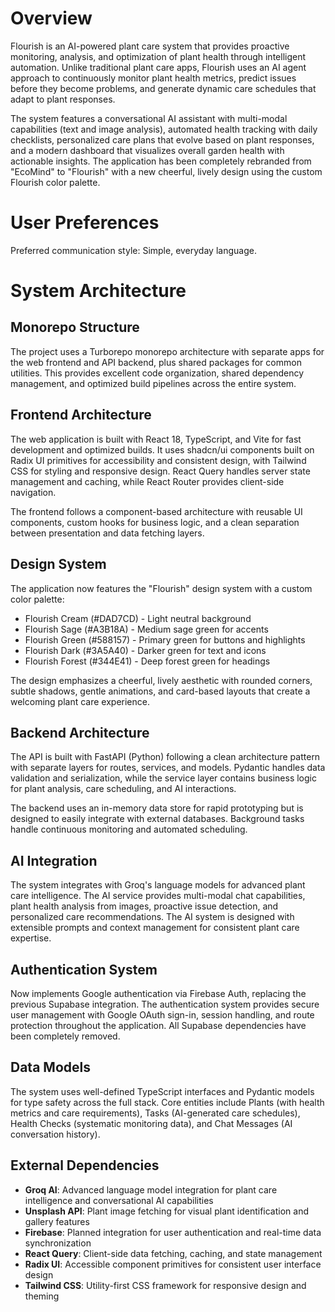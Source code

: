 # Overview

Flourish is an AI-powered plant care system that provides proactive monitoring, analysis, and optimization of plant health through intelligent automation. Unlike traditional plant care apps, Flourish uses an AI agent approach to continuously monitor plant health metrics, predict issues before they become problems, and generate dynamic care schedules that adapt to plant responses.

The system features a conversational AI assistant with multi-modal capabilities (text and image analysis), automated health tracking with daily checklists, personalized care plans that evolve based on plant responses, and a modern dashboard that visualizes overall garden health with actionable insights. The application has been completely rebranded from "EcoMind" to "Flourish" with a new cheerful, lively design using the custom Flourish color palette.

# User Preferences

Preferred communication style: Simple, everyday language.

# System Architecture

## Monorepo Structure
The project uses a Turborepo monorepo architecture with separate apps for the web frontend and API backend, plus shared packages for common utilities. This provides excellent code organization, shared dependency management, and optimized build pipelines across the entire system.

## Frontend Architecture
The web application is built with React 18, TypeScript, and Vite for fast development and optimized builds. It uses shadcn/ui components built on Radix UI primitives for accessibility and consistent design, with Tailwind CSS for styling and responsive design. React Query handles server state management and caching, while React Router provides client-side navigation.

The frontend follows a component-based architecture with reusable UI components, custom hooks for business logic, and a clean separation between presentation and data fetching layers.

## Design System
The application now features the "Flourish" design system with a custom color palette:
- Flourish Cream (#DAD7CD) - Light neutral background
- Flourish Sage (#A3B18A) - Medium sage green for accents
- Flourish Green (#588157) - Primary green for buttons and highlights
- Flourish Dark (#3A5A40) - Darker green for text and icons
- Flourish Forest (#344E41) - Deep forest green for headings

The design emphasizes a cheerful, lively aesthetic with rounded corners, subtle shadows, gentle animations, and card-based layouts that create a welcoming plant care experience.

## Backend Architecture
The API is built with FastAPI (Python) following a clean architecture pattern with separate layers for routes, services, and models. Pydantic handles data validation and serialization, while the service layer contains business logic for plant analysis, care scheduling, and AI interactions.

The backend uses an in-memory data store for rapid prototyping but is designed to easily integrate with external databases. Background tasks handle continuous monitoring and automated scheduling.

## AI Integration
The system integrates with Groq's language models for advanced plant care intelligence. The AI service provides multi-modal chat capabilities, plant health analysis from images, proactive issue detection, and personalized care recommendations. The AI system is designed with extensible prompts and context management for consistent plant care expertise.

## Authentication System
Now implements Google authentication via Firebase Auth, replacing the previous Supabase integration. The authentication system provides secure user management with Google OAuth sign-in, session handling, and route protection throughout the application. All Supabase dependencies have been completely removed.

## Data Models
The system uses well-defined TypeScript interfaces and Pydantic models for type safety across the full stack. Core entities include Plants (with health metrics and care requirements), Tasks (AI-generated care schedules), Health Checks (systematic monitoring data), and Chat Messages (AI conversation history).

## External Dependencies

- **Groq AI**: Advanced language model integration for plant care intelligence and conversational AI capabilities
- **Unsplash API**: Plant image fetching for visual plant identification and gallery features
- **Firebase**: Planned integration for user authentication and real-time data synchronization
- **React Query**: Client-side data fetching, caching, and state management
- **Radix UI**: Accessible component primitives for consistent user interface design
- **Tailwind CSS**: Utility-first CSS framework for responsive design and theming